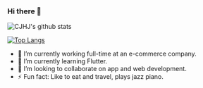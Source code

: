 ### Hi there 👋

![CJHJ's github stats](https://github-readme-stats.vercel.app/api?username=cjhj&count_private=true)

[![Top Langs](https://github-readme-stats.vercel.app/api/top-langs/?username=cjhj&layout=compact)](https://github.com/anuraghazra/github-readme-stats)

- 🔭 I’m currently working full-time at an e-commerce company.
- 🌱 I’m currently learning Flutter.
- 👯 I’m looking to collaborate on app and web development.
- ⚡ Fun fact: Like to eat and travel, plays jazz piano.
